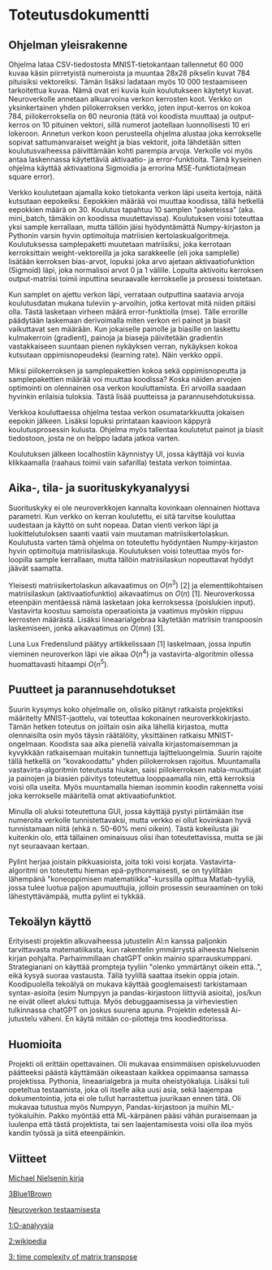 # Toteutusdokumentti

## Ohjelman yleisrakenne

Ohjelma lataa CSV-tiedostosta MNIST-tietokantaan tallennetut 60 000 kuvaa käsin piirretyistä numeroista ja muuntaa 28x28 pikselin kuvat 784 pituisiksi vektoreiksi.
Tämän lisäksi ladataan myös 10 000 testaamiseen tarkoitettua kuvaa. Nämä ovat eri kuvia kuin koulutukseen käytetyt kuvat.
Neuroverkolle annetaan alkuarvoina verkon kerrosten koot. Verkko on yksinkertainen yhden piilokerroksen verkko, joten input-kerros on kokoa 784, piilokerroksella on 60 neuronia (tätä voi koodista muuttaa) ja output-kerros on 10 pituinen vektori, sillä numerot jaotellaan luonnollisesti 10 eri lokeroon. Annetun verkon koon perusteella ohjelma alustaa joka kerrokselle sopivat sattumanvaraiset weight ja bias vektorit, joita lähdetään sitten koulutusvaiheessa päivittämään kohti parempia arvoja. Verkolle voi myös antaa laskennassa käytettäviä aktivaatio- ja error-funktioita. Tämä kyseinen ohjelma käyttää aktivaationa Sigmoidia ja errorina MSE-funktiota(mean square error).

Verkko koulutetaan ajamalla koko tietokanta verkon läpi useita kertoja, näitä kutsutaan eepokeiksi. Eepokkien määrää voi muuttaa koodissa, tällä hetkellä eepokkien määrä on 30. Koulutus tapahtuu 10 samplen "paketeissa" (aka. mini_batch, tämäkin on koodissa muutettavissa). Koulutuksen voisi toteuttaa yksi sample kerrallaan, mutta tällöin jäisi hyödyntämättä Numpy-kirjaston ja Pythonin varsin hyvin optimoituja matriisien kertolaskualgoritmeja. Koulutuksessa samplepaketti muutetaan matriisiksi, joka kerrotaan kerroksittain weight-vektoreilla ja joka sarakkeelle (eli joka samplelle) lisätään kerroksen bias-arvot, lopuksi joka arvo ajetaan aktivaatiofunktion (Sigmoid) läpi, joka normalisoi arvot 0 ja 1 välille. Lopulta aktivoitu kerroksen output-matriisi toimii inputtina seuraavalle kerrokselle ja prosessi toistetaan.

Kun samplet on ajettu verkon läpi, verrataan outputtina saatavia arvoja koulutusdatan mukana tuleviin y-arvoihin, jotka kertovat mitä niiden pitäisi olla. Tästä lasketaan virheen määrä error-funktiolla (mse). Tälle errorille päädytään laskemaan derivoimalla miten verkon eri painot ja biasit vaikuttavat sen määrään. Kun jokaiselle painolle ja biasille on laskettu kulmakerroin (gradient), painoja ja biaseja päivitetään gradientin vastakkaiseen suuntaan pienen nykäyksen verran, nykäyksen kokoa kutsutaan oppimisnopeudeksi (learning rate). Näin verkko oppii.

Miksi piilokerroksen ja samplepakettien kokoa sekä oppimisnopeutta ja samplepakettien määrää voi muuttaa koodissa? Koska näiden arvojen optimointi on olennainen osa verkon kouluttamista. Eri arvoilla saadaan hyvinkin erilaisia tuloksia. Tästä lisää puutteissa ja parannusehdotuksissa.

Verkkoa kouluttaessa ohjelma testaa verkon osumatarkkuutta jokaisen eepokin jälkeen. Lisäksi lopuksi printataan kaavioon käppyrä koulutusprosessin kulusta. Ohjelma myös tallentaa koulutetut painot ja biasit tiedostoon, josta ne on helppo ladata jatkoa varten.

Koulutuksen jälkeen localhostiin käynnistyy UI, jossa käyttäjä voi kuvia klikkaamalla (raahaus toimii vain safarilla) testata verkon toimintaa.

## Aika-, tila- ja suorituskykyanalyysi

Suorituskyky ei ole neuroverkkojen kannalta kovinkaan olennainen hiottava parametri. Kun verkko on kerran koulutettu, ei sitä tarvitse kouluttaa uudestaan ja käyttö on suht nopeaa. Datan vienti verkon läpi ja luokittelutuloksen saanti vaatii vain muutaman matriisikertolaskun. Koulutusta varten tämä ohjelma on toteutettu hyödyntäen Numpy-kirjaston hyvin optimoituja matriisilaskuja. Koulutuksen voisi toteuttaa myös for-loopilla sample kerrallaan, mutta tällöin matriisilaskun nopeuttavat hyödyt jäävät saamatta.

Yleisesti matriisikertolaskun aikavaatimus on $O(n^3)$ [2] ja elementtikohtaisen matriisilaskun (aktivaatiofunktio) aikavaatimus on $O(n)$ [1]. Neuroverkossa eteenpäin mentäessä nämä lasketaan joka kerroksessa (poislukien input). Vastavirta koostuu samoista operaatioista ja vaatimus myöskin riippuu kerrosten määrästä. Lisäksi lineaarialgebraa käytetään matriisin transpoosin laskemiseen, jonka aikavaatimus on $O(mn)$ [3].

Luna Lux Fredenslund päätyy artikkelissaan [1] laskelmaan, jossa inputin vieminen neuroverkon läpi vie aikaa $O(n^4)$ ja vastavirta-algoritmin ollessa huomattavasti hitaampi $O(n^5)$.

## Puutteet ja parannusehdotukset

Suurin kysymys koko ohjelmalle on, olisiko pitänyt ratkaista projektiksi määritelty MNIST-jaottelu, vai toteuttaa kokonainen neuroverkkokirjasto. Tämän hetken toteutus on joiltain osin aika lähellä kirjastoa, mutta olennaisilta osin myös täysin räätälöity, yksittäinen ratkaisu MNIST-ongelmaan. Koodista saa aika pienellä vaivalla kirjastomaisemman ja kyvykkään ratkaisemaan muitakin tunnettuja lajitteluongelmia. Suurin rajoite tällä hetkellä on "kovakoodattu" yhden piilokerroksen rajoitus. Muuntamalla vastavirta-algoritmin toteutusta hiukan, saisi piilokerroksen nabla-muuttujat ja painojen ja biasien päivitys toteutettua looppaamalla niin, että kerroksia voisi olla useita. Myös muuntamalla hieman isommin koodin rakennetta voisi joka kerrokselle määritellä omat aktivaatiofunktiot.

Minulla oli aluksi toteutettuna GUI, jossa käyttäjä pystyi piirtämään itse numeroita verkolle tunnistettavaksi, mutta verkko ei ollut kovinkaan hyvä tunnistamaan niitä (ehkä n. 50-60% meni oikein). Tästä kokeilusta jäi kuitenkin olo, että tällainen ominaisuus olisi ihan toteutettavissa, mutta se jäi nyt seuraavaan kertaan.

Pylint herjaa joistain pikkuasioista, joita toki voisi korjata. Vastavirta-algoritmi on toteutettu hieman epä-pythonmaisesti, se on tyyliltään lähempänä "koneoppimisen matematiikka"-kurssilla opittua Matlab-tyyliä, jossa tulee luotua paljon apumuuttujia, jolloin prosessin seuraaminen on toki lähestyttävämpää, mutta pylint ei tykkää.

## Tekoälyn käyttö

Erityisesti projektin alkuvaiheessa jutustelin AI:n kanssa paljonkin tarvittavasta matematiikasta, kun rakentelin ymmärrystä aiheesta Nielsenin kirjan pohjalta. Parhaimmillaan chatGPT onkin mainio sparrauskumppani. Strategianani on käyttää prompteja tyyliin "olenko ymmärtänyt oikein että..", eikä kysyä suoraa vastausta. Tällä tyylillä saattaa itsekin oppia jotain. Koodipuolella tekoälyä on mukava käyttää googlemaisesti tarkistamaan syntax-asioita (esim Numpyyn ja pandas-kirjastoon liittyviä asioita), jos/kun ne eivät olleet aluksi tuttuja. Myös debuggaamisessa ja virheviestien tulkinnassa chatGPT on joskus suurena apuna. Projektin edetessä Ai-jutustelu väheni. En käytä mitään co-pilotteja tms koodieditorissa.

## Huomioita

Projekti oli erittäin opettavainen. Oli mukavaa ensimmäisen opiskeluvuoden päätteeksi päästä käyttämään oikeastaan kaikkea oppimaansa samassa projektissa. Pythonia, lineaarialgebra ja muita oheistyökaluja. Lisäksi tuli opeteltua testaamista, joka oli itselle aika uusi asia, sekä laajempaa dokumentointia, jota ei ole tullut harrastettua juurikaan ennen tätä. Oli mukavaa tutustua myös Numpyyn, Pandas-kirjastoon ja muihin ML-työkaluihin. Pakko myöntää että ML-kärpänen pääsi vähän puraisemaan ja luulenpa että tästä projektista, tai sen laajentamisesta voisi olla iloa myös kandin työssä ja siitä eteenpäinkin.

## Viitteet

[Michael Nielsenin kirja](http://neuralnetworksanddeeplearning.com/chap1.html)

[3Blue1Brown](https://www.youtube.com/watch?v=aircAruvnKk&list=PLZHQObOWTQDNU6R1_67000Dx_ZCJB-3pi)

[Neuroverkon testaamisesta](https://www.sebastianbjorkqvist.com/blog/writing-automated-tests-for-neural-networks/)

[1:O-analyysia](https://lunalux.io/introduction-to-neural-networks/computational-complexity-of-neural-networks/)

[2:wikipedia](https://en.wikipedia.org/wiki/Computational_complexity_of_mathematical_operations)

[3: time complexity of matrix transpose](https://www.ijcsit.com/docs/Volume%207/vol7issue5/ijcsit20160705043.pdf)
